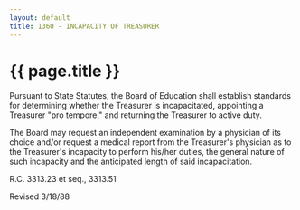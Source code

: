 ```yaml
---
layout: default
title: 1360 - INCAPACITY OF TREASURER
---
```


{{ page.title }}
================

Pursuant to State Statutes, the Board of Education shall establish
standards for determining whether the Treasurer is incapacitated,
appointing a Treasurer "pro tempore," and returning the Treasurer to
active duty.

The Board may request an independent examination by a physician of its
choice and/or request a medical report from the Treasurer's physician as
to the Treasurer's incapacity to perform his/her duties, the general
nature of such incapacity and the anticipated length of said
incapacitation.

R.C. 3313.23 et seq., 3313.51

Revised 3/18/88
